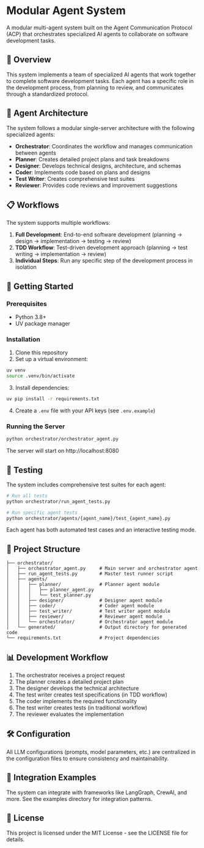 # Modular Agent System

A modular multi-agent system built on the Agent Communication Protocol (ACP) that orchestrates specialized AI agents to collaborate on software development tasks.

## 🌟 Overview

This system implements a team of specialized AI agents that work together to complete software development tasks. Each agent has a specific role in the development process, from planning to review, and communicates through a standardized protocol.

## 🤖 Agent Architecture

The system follows a modular single-server architecture with the following specialized agents:

- **Orchestrator**: Coordinates the workflow and manages communication between agents
- **Planner**: Creates detailed project plans and task breakdowns
- **Designer**: Develops technical designs, architecture, and schemas
- **Coder**: Implements code based on plans and designs
- **Test Writer**: Creates comprehensive test suites
- **Reviewer**: Provides code reviews and improvement suggestions

## 📋 Workflows

The system supports multiple workflows:

1. **Full Development**: End-to-end software development (planning → design → implementation → testing → review)
2. **TDD Workflow**: Test-driven development approach (planning → test writing → implementation → review)
3. **Individual Steps**: Run any specific step of the development process in isolation

## 🚀 Getting Started

### Prerequisites

- Python 3.8+
- UV package manager

### Installation

1. Clone this repository
2. Set up a virtual environment:

```bash
uv venv
source .venv/bin/activate
```

3. Install dependencies:

```bash
uv pip install -r requirements.txt
```

4. Create a `.env` file with your API keys (see `.env.example`)

### Running the Server

```bash
python orchestrator/orchestrator_agent.py
```

The server will start on http://localhost:8080

## 🧪 Testing

The system includes comprehensive test suites for each agent:

```bash
# Run all tests
python orchestrator/run_agent_tests.py

# Run specific agent tests
python orchestrator/agents/{agent_name}/test_{agent_name}.py
```

Each agent has both automated test cases and an interactive testing mode.

## 📁 Project Structure

```
├── orchestrator/
│   ├── orchestrator_agent.py     # Main server and orchestrator agent
│   ├── run_agent_tests.py        # Master test runner script
│   ├── agents/
│   │   ├── planner/              # Planner agent module
│   │   │   ├── planner_agent.py
│   │   │   └── test_planner.py
│   │   ├── designer/             # Designer agent module
│   │   ├── coder/                # Coder agent module
│   │   ├── test_writer/          # Test writer agent module
│   │   ├── reviewer/             # Reviewer agent module
│   │   └── orchestrator/         # Orchestrator agent module
│   └── generated/                # Output directory for generated code
└── requirements.txt              # Project dependencies
```

## 📊 Development Workflow

1. The orchestrator receives a project request
2. The planner creates a detailed project plan
3. The designer develops the technical architecture
4. The test writer creates test specifications (in TDD workflow)
5. The coder implements the required functionality
6. The test writer creates tests (in traditional workflow)
7. The reviewer evaluates the implementation

## 🛠 Configuration

All LLM configurations (prompts, model parameters, etc.) are centralized in the configuration files to ensure consistency and maintainability.

## 🔗 Integration Examples

The system can integrate with frameworks like LangGraph, CrewAI, and more. See the examples directory for integration patterns.

## 📄 License

This project is licensed under the MIT License - see the LICENSE file for details.
